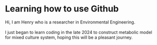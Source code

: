 # Learning how to use Github

Hi, I am Henry who is a researcher in Environmental Engineering.
<br><br>I just began to learn coding in the late 2024 to construct metabolic model for mixed culture system, hoping this will be a pleasant journey.
